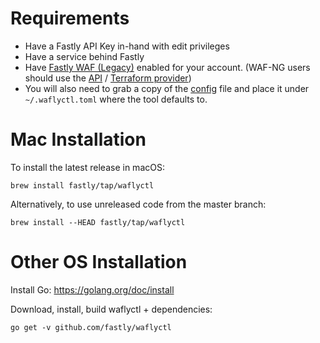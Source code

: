 # Requirements

- Have a Fastly API Key in-hand with edit privileges
- Have a service behind Fastly
- Have [Fastly WAF (Legacy)](https://docs.fastly.com/en/guides/web-application-firewall-legacy) enabled for your account. (WAF-NG users should use the [API](https://developer.fastly.com/reference/api/waf/) / [Terraform provider](https://registry.terraform.io/providers/fastly/fastly/latest/docs/resources/service_waf_configuration))
- You will also need to grab a copy of the
  [config](https://github.com/fastly/waflyctl/blob/master/config_examples/waflyctl.toml.example)
  file and place it under `~/.waflyctl.toml` where the tool defaults to.

# Mac Installation

To install the latest release in macOS:

```
brew install fastly/tap/waflyctl
```

Alternatively, to use unreleased code from the master branch:

```
brew install --HEAD fastly/tap/waflyctl
```

# Other OS Installation

Install Go: https://golang.org/doc/install

Download, install, build waflyctl + dependencies:

```
go get -v github.com/fastly/waflyctl
```
